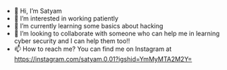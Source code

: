 - 👋 Hi, I’m Satyam
- 👀 I’m interested in working patiently
- 🌱 I’m currently learning some basics about hacking
- 💞️ I’m looking to collaborate with someone who can help me in learning cyber security and I can help them too!!
- 📫 How to reach me? You can find me on Instagram at https://instagram.com/satyam.0.01?igshid=YmMyMTA2M2Y=
<!---
Satyam0010/Satyam0010 is a ✨ special ✨ repository because its `README.md` (this file) appears on your GitHub profile.
You can click the Preview link to take a look at your changes.
--->
